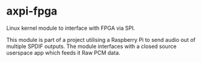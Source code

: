 # axpi-fpga
Linux kernel module to interface with FPGA via SPI.

This module is part of a project utilising a Raspberry Pi to send audio out of multiple SPDIF outputs.
The module interfaces with a closed source userspace app which feeds it Raw PCM data. 

